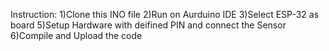 Instruction:
1)Clone this INO file
2)Run on Aurduino IDE
3)Select ESP-32 as board
5)Setup Hardware with deifined PIN and connect the Sensor
6)Compile and Upload the code 
